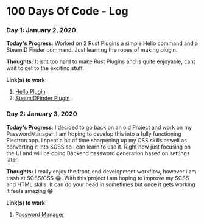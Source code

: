# 100 Days Of Code - Log

### Day 1: January 2, 2020
**Today's Progress**: Worked on 2 Rust Plugins a simple Hello command and a SteamID Finder command. Just learning the ropes of making plugin.

**Thoughts:** It isnt too hard to make Rust Plugins and is quite enjoyable, cant wait to get to the exciting stuff.

**Link(s) to work:** 
1. [Hello Plugin](https://github.com/Wolfleader101/RustTestPlugin)
1. [SteamIDFinder Plugin](https://github.com/Wolfleader101/SteamIDFinder)

### Day 2: January 3, 2020
**Today's Progress**: I decided to go back on an old Project and work on my PasswordManager. I am hoping to develop this into a fully functioning Electron app. I spent a bit of time sharpening up my CSS skills aswell as converting it into SCSS so i can learn to use it. Right now just focusing on the UI and will be doing Backend password generation based on settings later.

**Thoughts:** I really enjoy the front-end development workflow, however i am trash at SCSS/CSS 😂. With this project i am hoping to improve my SCSS and HTML skills. It can do your head in sometimes but once it gets working it feels amazing 😁

**Link(s) to work:** 
1. [Password Manager](https://github.com/Wolfleader101/PasswordManager)



<!-- ### Day 0: February 30, 2016 (Example 2)

**Today's Progress**: Fixed CSS, worked on canvas functionality for the app.

**Thoughts**: I really struggled with CSS, but, overall, I feel like I am slowly getting better at it. Canvas is still new for me, but I managed to figure out some basic functionality.

**Link(s) to work**: [Calculator App](http://www.example.com)


### Day 1: June 27, Monday

**Today's Progress**: I've gone through many exercises on FreeCodeCamp.

**Thoughts** I've recently started coding, and it's a great feeling when I finally solve an algorithm challenge after a lot of attempts and hours spent.

**Link(s) to work**
1. [Find the Longest Word in a String](https://www.freecodecamp.com/challenges/find-the-longest-word-in-a-string)
2. [Title Case a Sentence](https://www.freecodecamp.com/challenges/title-case-a-sentence) -->
